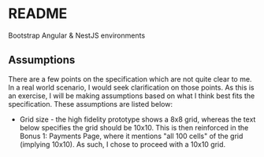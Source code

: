# README

Bootstrap Angular & NestJS environments

## Assumptions

There are a few points on the specification which are not quite clear to me. In a real world scenario, I would seek clarification on those points. As this is an exercise, I will be making assumptions based on what I think best fits the specification. These assumptions are listed below:

- Grid size - the high fidelity prototype shows a 8x8 grid, whereas the text below specifies the grid should be 10x10. This is then reinforced in the Bonus 1: Payments Page, where it mentions "all 100 cells" of the grid (implying 10x10). As such, I chose to proceed with a 10x10 grid.